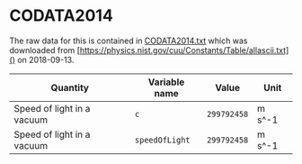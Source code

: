 # CODATA2014
The raw data for this is contained in [CODATA2014.txt]() which was downloaded from [https://physics.nist.gov/cuu/Constants/Table/allascii.txt]() on 2018-09-13.

  | Quantity                   | Variable name  | Value       | Unit   | 
  | --------                   | -------------  | ----        | ------ | 
  | Speed of light in a vacuum | `c`            | `299792458` | m s^-1 | 
  | Speed of light in a vacuum | `speedOfLight` | `299792458` | m s^-1 | 
